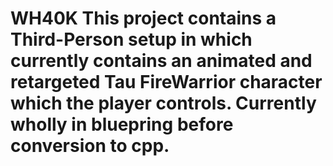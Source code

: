 # WH40K This project contains a Third-Person setup in which currently contains an animated and retargeted Tau FireWarrior character which the player controls. Currently wholly in bluepring before conversion to cpp.
